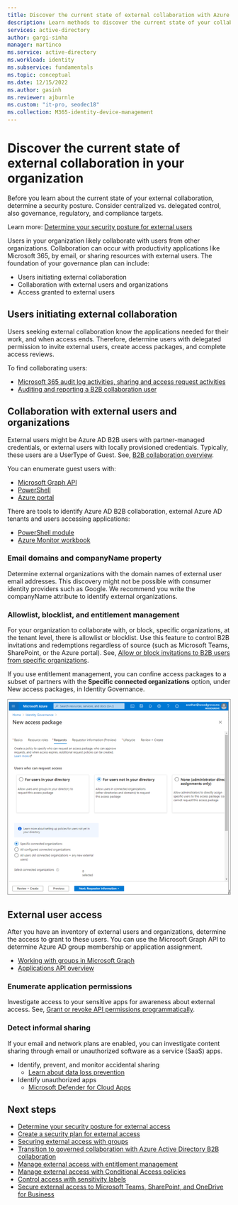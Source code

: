 ```yaml
---
title: Discover the current state of external collaboration with Azure Active Directory 
description: Learn methods to discover the current state of your collaboration
services: active-directory
author: gargi-sinha
manager: martinco
ms.service: active-directory
ms.workload: identity
ms.subservice: fundamentals
ms.topic: conceptual
ms.date: 12/15/2022
ms.author: gasinh
ms.reviewer: ajburnle
ms.custom: "it-pro, seodec18"
ms.collection: M365-identity-device-management
---
```


# Discover the current state of external collaboration in your organization

Before you learn about the current state of your external collaboration, determine a security posture. Consider centralized vs. delegated control, also governance, regulatory, and compliance targets.

Learn more: [Determine your security posture for external users](1-secure-access-posture.md)

Users in your organization likely collaborate with users from other organizations. Collaboration can occur with productivity applications like Microsoft 365, by email, or sharing resources with external users. The foundation of your governance plan can include:

* Users initiating external collaboration
* Collaboration with external users and organizations
* Access granted to external users

## Users initiating external collaboration

Users seeking external collaboration know the applications needed for their work, and when access ends. Therefore, determine users with delegated permission to invite external users, create access packages, and complete access reviews.

To find collaborating users:

* [Microsoft 365 audit log activities, sharing and access request activities](microsoft-365/compliance/audit-log-activities?view=o365-worldwide#sharing-and-access-request-activities)
* [Auditing and reporting a B2B collaboration user](../external-identities/auditing-and-reporting.md)

## Collaboration with external users and organizations

External users might be Azure AD B2B users with partner-managed credentials, or external users with locally provisioned credentials. Typically, these users are a UserType of Guest. See, [B2B collaboration overview](../external-identities/what-is-b2b.md).

You can enumerate guest users with:

* [Microsoft Graph API](/graph/api/user-list?tabs=http)
* [PowerShell](/graph/api/user-list?tabs=http)
* [Azure portal](../enterprise-users/users-bulk-download.md)

There are tools to identify Azure AD B2B collaboration, external Azure AD tenants and users accessing applications:

* [PowerShell module](https://github.com/AzureAD/MSIdentityTools/wiki/Get-MSIDCrossTenantAccessActivity)
* [Azure Monitor workbook](../reports-monitoring/workbook-cross-tenant-access-activity.md)

### Email domains and companyName property

Determine external organizations with the domain names of external user email addresses. This discovery might not be possible with consumer identity providers such as Google. We recommend you write the companyName attribute to identify external organizations.

### Allowlist, blocklist, and entitlement management

For your organization to collaborate with, or block, specific organizations, at the tenant level, there is allowlist or blocklist. Use this feature to control B2B invitations and redemptions regardless of source (such as Microsoft Teams, SharePoint, or the Azure portal). See, [Allow or block invitations to B2B users from specific organizations](../external-identities/allow-deny-list.md).

If you use entitlement management, you can confine access packages to a subset of partners with the **Specific connected organizations** option, under New access packages, in Identity Governance.

   ![Screenshot of the Specific connected organizations option, under New access packages.](media/secure-external-access/2-new-access-package.png)

## External user access

After you have an inventory of external users and organizations, determine the access to grant to these users. You can use the Microsoft Graph API to determine Azure AD group membership or application assignment.

* [Working with groups in Microsoft Graph](/graph/api/resources/groups-overview?context=graph%2Fcontext&view=graph-rest-1.0)
* [Applications API overview](/graph/applications-concept-overview?view=graph-rest-1.0)

### Enumerate application permissions

Investigate access to your sensitive apps for awareness about external access. See, [Grant or revoke API permissions programmatically](/graph/permissions-grant-via-msgraph?view=graph-rest-1.0&tabs=http&pivots=grant-application-permissions).

### Detect informal sharing

If your email and network plans are enabled, you can investigate content sharing through email or unauthorized software as a service (SaaS) apps. 

* Identify, prevent, and monitor accidental sharing
  * [Learn about data loss prevention](/microsoft-365/compliance/dlp-learn-about-dlp?view=o365-worldwide)
* Identify unauthorized apps
  * [Microsoft Defender for Cloud Apps](/security/business/siem-and-xdr/microsoft-defender-cloud-apps?rtc=1)

## Next steps

* [Determine your security posture for external access](1-secure-access-posture.md)
* [Create a security plan for external access](3-secure-access-plan.md)
* [Securing external access with groups](4-secure-access-groups.md)
* [Transition to governed collaboration with Azure Active Directory B2B collaboration](5-secure-access-b2b.md)
* [Manage external access with entitlement management](6-secure-access-entitlement-managment.md)
* [Manage external access with Conditional Access policies](7-secure-access-conditional-access.md)
* [Control access with sensitivity labels](8-secure-access-sensitivity-labels.md)
* [Secure external access to Microsoft Teams, SharePoint, and OneDrive for Business](9-secure-access-teams-sharepoint.md)
